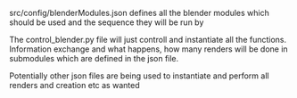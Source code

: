 src/config/blenderModules.json defines all the blender modules which should be used and the sequence they will be run by

The control_blender.py file will just controll and instantiate all the functions.
Information exchange and what happens, how many renders will be done in submodules which are defined in the json file.

Potentially other json files are being used to instantiate and perform all renders and creation etc as wanted
